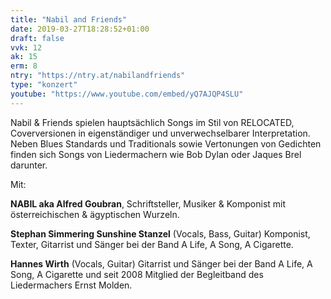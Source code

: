 ```yaml
---
title: "Nabil and Friends"
date: 2019-03-27T18:28:52+01:00
draft: false
vvk: 12
ak: 15
erm: 8
ntry: "https://ntry.at/nabilandfriends"
type: "konzert"
youtube: "https://www.youtube.com/embed/yQ7AJQP4SLU"
---
```

Nabil & Friends spielen hauptsächlich Songs im Stil von RELOCATED, Coverversionen in eigenständiger und unverwechselbarer Interpretation. Neben Blues Standards und Traditionals sowie Vertonungen von Gedichten finden sich Songs von Liedermachern wie Bob Dylan oder Jaques Brel darunter.

Mit:

**NABIL aka Alfred Goubran**, Schriftsteller, Musiker & Komponist mit österreichischen & ägyptischen Wurzeln.

**Stephan Simmering Sunshine Stanzel** (Vocals, Bass, Guitar) Komponist, Texter, Gitarrist und Sänger bei der Band A Life, A Song, A Cigarette.

**Hannes Wirth** (Vocals, Guitar) Gitarrist und Sänger bei der Band A Life, A Song, A Cigarette und seit 2008 Mitglied der Begleitband des Liedermachers Ernst Molden.
